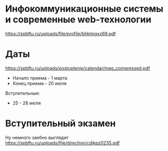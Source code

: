 # Инфокоммуникационные системы и современные web-технологии

https://spbftu.ru/uploads/file/profile/bhklmqxz69.pdf

# Даты

https://spbftu.ru/uploads/postuplenie/calendar/mag_compressed.pdf

- Начало приема - 1 марта
- Конец приема - 20 июля

Вступительные:
- 25 - 28 июля

# Вступительный экзамен

Ну немного заебно выглядит
https://spbftu.ru/uploads/file/direction/cdjkpz0235.pdf